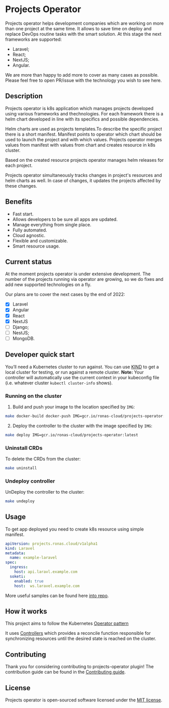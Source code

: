 # Projects Operator

Projects operator helps development companies which are working on more than one project at the same time. It allows to save time on deploy and replace DevOps routine tasks with the smart solution. At this stage the next frameworks are supported:

- Laravel;
- React;
- NextJS;
- Angular.

We are more than happy to add more to cover as many cases as possible. Please feel free to open PR/issue with the technology you wish to see here.

## Description

Projects operator is k8s application which manages projects developed using various frameworks and thechnologies. For each framework there is a helm chart developed in line with its specifics and possible dependencies.

Helm charts are used as projects templates.To describe the specific project there is a short manifest. Manifest points to operator which chart should be used to launch the project and with which values. Projects operator merges values from manifest with values from chart and creates resource in k8s cluster. 

Based on the created resource projects operator manages helm releases for each project.

Projects operator simultaneously tracks changes in project's resources and helm charts as well. In case of changes, it updates the projects affected by these changes.  

## Benefits

- Fast start.
- Allows developers to be sure all apps are updated.
- Manage everything from single place.
- Fully automated.
- Cloud agnostic.
- Flexible and customizable.
- Smart resource usage.

## Current status

At the moment projects operator is under extensive development. The number of the projects running via operator are growing, so we do fixes and add new supported technologies on a fly. 

Our plans are to cover the next cases by the end of 2022:

- [x] Laravel
- [x] Angular
- [x] React
- [x] NextJS
- [ ] Django;
- [ ] NestJS;
- [ ] MongoDB.

## Developer quick start

You’ll need a Kubernetes cluster to run against. You can use [KIND](https://sigs.k8s.io/kind) to get a local cluster for testing, or run against a remote cluster.
**Note:** Your controller will automatically use the current context in your kubeconfig file (i.e. whatever cluster `kubectl cluster-info` shows).

### Running on the cluster

1. Build and push your image to the location specified by `IMG`:
	
```sh
make docker-build docker-push IMG=gcr.io/ronas-cloud/projects-operator:latest
```
	
2. Deploy the controller to the cluster with the image specified by `IMG`:

```sh
make deploy IMG=gcr.io/ronas-cloud/projects-operator:latest
```

### Uninstall CRDs
To delete the CRDs from the cluster:

```sh
make uninstall
```

### Undeploy controller
UnDeploy the controller to the cluster:

```sh
make undeploy
```

## Usage
To get app deployed you need to create k8s resource using  simple manifest. 

```yaml
apiVersion: projects.ronas.cloud/v1alpha1
kind: Laravel
metadata:
  name: example-laravel
spec:
  ingress:
    host: api.laravl.example.com
  soketi:
    enabled: true
    host:  ws.laravel.example.com
```

More useful samples can be found here [into repo](https://github.com/RonasIT/projects-operator/tree/main/config/samples).

## How it works
This project aims to follow the Kubernetes [Operator pattern](https://kubernetes.io/docs/concepts/extend-kubernetes/operator/)

It uses [Controllers](https://kubernetes.io/docs/concepts/architecture/controller/) 
which provides a reconcile function responsible for synchronizing resources until the desired state is reached on the cluster. 

## Contributing
Thank you for considering contributing to projects-operator plugin! The contribution guide can be found in the [Contributing guide](CONTRIBUTING.md).

## License
Projects operator is open-sourced software licensed under the [MIT license](LICENSE).
